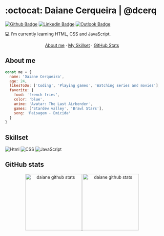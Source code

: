 # :octocat: Daiane Cerqueira | @dcerq

[![Github Badge](https://img.shields.io/badge/GitHub--000?style=social&logo=Github&logoColor=black&link=https://github.com/lucas-lm)](https://github.com/dcerq)
[![Linkedin Badge](https://img.shields.io/badge/LinkedIn--000?style=social&logo=Linkedin&logoColor=0077B5&link=https://www.linkedin.com/in/lucas-lm/)](https://www.linkedin.com/in/daiane-cerqueira/)
[![Outlook Badge](https://img.shields.io/badge/email--000?style=social&logo=microsoft-outlook&logoColor=0078d4&link=mailto:ddaiane.cerqueira@outlook.com)](mailto:ddaiane.cerqueira@outlook.com)

💻 I'm currently learning HTML, CSS and JavaScript.

<p align='center'>
  <a href="#about-me">About me</a>
  ·
  <a href="#skills-check">My Skillset</a>
  ·
  <a href="#github-stats">GitHub Stats</a>
</p>

## About me

```js
const me = {
  name: 'Daiane Cerqueira',
  age: 24,
  likesToDo: ['Coding', 'Playing games', 'Watching series and movies'],
  favorite: {
    food: 'french fries',
    color: 'blue',
    anime: 'Avatar: The Last Airbender',
    games: ['Stardew valley', 'Brawl Stars'],
    song: 'Paisagem - Emicida'
  }
}
```

## Skillset

<img src="https://img.shields.io/badge/-HTML%205-E34F26?logo=HTML5&logoColor=white&labelColor=E34F26" alt="Html" /> <img src="https://img.shields.io/badge/-CSS%203-1572B6?logo=CSS3&logoColor=white&labelColor=1572B6" alt="CSS" /> <img src="https://img.shields.io/badge/-JavaScript-F7DF1E?logo=javascript&logoColor=white&labelColor=F7DF1E" alt="JavaScript" />

<!-- ### Side projects -->

## GitHub stats

<div align="center">
  <a href="https://github.com/dcerq">
  <img height="184em" src="https://github-readme-stats.vercel.app/api?username=dcerq&show_icons=true&theme=cobalt&include_all_commits=true&count_private=true" alt="daiane github stats"/> <img height="184em" src="https://github-readme-stats.vercel.app/api/top-langs/?username=dcerq&layout=compact&langs_count=7&theme=cobalt" alt="daiane github stats"/>
   
</div>
